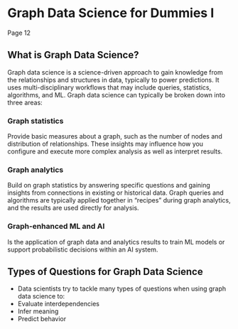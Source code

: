 # Graph Data Science for Dummies I
Page 12

## What is Graph Data Science?
Graph data science is a science-driven approach to gain knowledge from the relationships and structures in data, typically to power predictions. It uses multi-disciplinary workflows that may include queries, statistics, algorithms, and ML. Graph data science can typically be broken down into three areas: 

### Graph statistics
Provide basic measures about a graph, such as the number of nodes and distribution of relationships. These insights may influence how you configure and execute more complex analysis as well as interpret results. 

### Graph analytics
Build on graph statistics by answering specific questions and gaining insights from connections in existing or historical data. Graph queries and algorithms are typically applied together in “recipes” during graph analytics, and the results are used directly for analysis.

### Graph-enhanced ML and AI
Is the application of graph data and analytics results to train ML models or support probabilistic decisions within an AI system. 


## Types of Questions for Graph Data Science 
- Data scientists try to tackle many types of questions when using graph data science to:
- Evaluate interdependencies
- Infer meaning
- Predict behavior